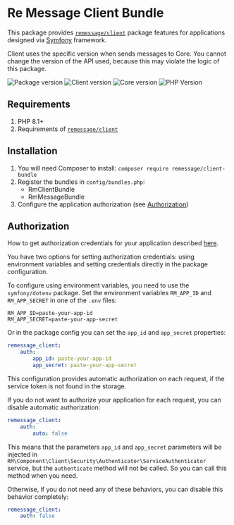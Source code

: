 # Re Message Client Bundle

This package provides [`remessage/client`](https://github.com/re-message/client) package features for applications designed via [Symfony](https://symfony.com) framework.

Client uses the specific version when sends messages to Core. You cannot change the version of the API used, because this may violate the logic of this package.

![Package version](https://img.shields.io/packagist/v/remessage/client-bundle?style=for-the-badge)
![Client version](https://img.shields.io/static/v1?label=Client&message=^0.8.1&color=blue&style=for-the-badge)
![Core version](https://img.shields.io/static/v1?label=Core&message=1.0&color=blue&style=for-the-badge)
![PHP Version](https://img.shields.io/static/v1?label=PHP&message=^8.1&color=blue&style=for-the-badge)

## Requirements

1. PHP 8.1+
2. Requirements of [`remessage/client`](https://github.com/re-message/client)

## Installation

1. You will need Composer to install: `composer require remessage/client-bundle`
2. Register the bundles in `config/bundles.php`:
    * RmClientBundle
    * RmMessageBundle
3. Configure the application authorization (see [Authorization](#authorization))

## Authorization

How to get authorization credentials for your application described [here](https://dev.remessage.ru/authorization).

You have two options for setting authorization credentials: using environment variables and setting credentials directly in the package configuration.

To configure using environment variables, you need to use the `symfony/dotenv` package. Set the environment variables `RM_APP_ID` and` RM_APP_SECRET` in one of the `.env` files:
```dotenv
RM_APP_ID=paste-your-app-id
RM_APP_SECRET=paste-your-app-secret
```

Or in the package config you can set the `app_id` and `app_secret` properties:
```yaml
remessage_client:
    auth:
        app_id: paste-your-app-id
        app_secret: paste-your-app-secret
```

This configuration provides automatic authorization on each request, if the service token is not found in the storage.

If you do not want to authorize your application for each request, you can disable automatic authorization:
```yaml
remessage_client:
    auth:
        auto: false
```
This means that the parameters `app_id` and `app_secret` parameters will be injected in `RM\Component\Client\Security\Authenticator\ServiceAuthenticator` service, but the `authenticate` method will not be called. So you can call this method when you need.

Otherwise, if you do not need any of these behaviors, you can disable this behavior completely:
```yaml
remessage_client:
    auth: false
```
